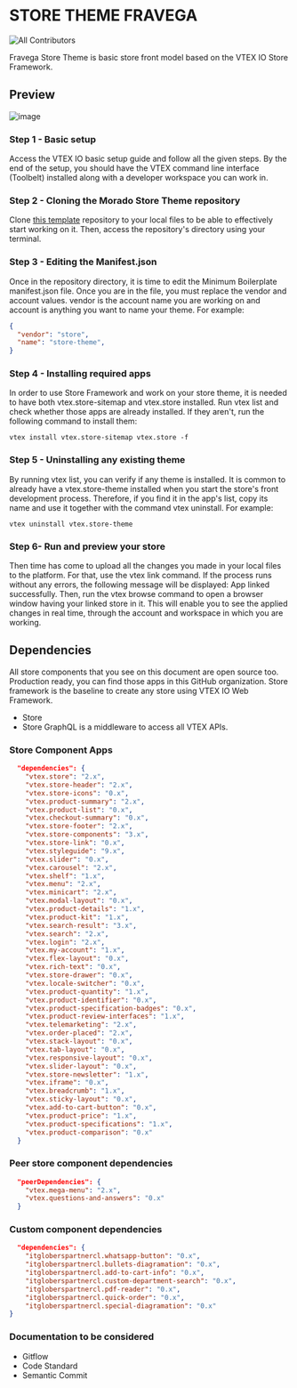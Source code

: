 # STORE THEME FRAVEGA

<!-- ALL-CONTRIBUTORS-BADGE:START - Do not remove or modify this section -->
![All Contributors](https://img.shields.io/badge/all_contributors-1-orange.svg?style=flat-square)
<!-- ALL-CONTRIBUTORS-BADGE:END -->

Fravega Store Theme is basic store front model based on the VTEX IO Store Framework.

## Preview
![image](https://user-images.githubusercontent.com/66226368/220222600-10ecf813-3711-4f3b-8fe1-d8ffe95e2cdc.png)

### Step 1 -  Basic setup

Access the VTEX IO basic setup guide and follow all the given steps.
By the end of the setup, you should have the VTEX command line interface (Toolbelt) installed along with a developer workspace you can work in.

### Step 2 - Cloning the Morado Store Theme repository

Clone [this template](github.com/aniitasmith/store-theme-fravega) repository to your local files to be able to effectively start working on it.
Then, access the repository's directory using your terminal.

### Step 3 - Editing the Manifest.json

Once in the repository directory, it is time to edit the Minimum Boilerplate manifest.json file.
Once you are in the file, you must replace the vendor and account values. vendor is the account name you are working on and account is anything you want to name your theme. For example:

```json
{
  "vendor": "store",
  "name": "store-theme",
}
```

### Step 4 - Installing required apps

In order to use Store Framework and work on your store theme, it is needed to have both vtex.store-sitemap and vtex.store installed.
Run  vtex list  and check whether those apps are already installed.
If they aren't, run the following command to install them:
```
vtex install vtex.store-sitemap vtex.store -f
```

### Step 5 - Uninstalling any existing theme

By running vtex list,  you can verify if any theme is installed.
It is common to already have a vtex.store-theme  installed when you start the store's front development process.
Therefore, if you find it in the app's list, copy its name and use it together with the command vtex uninstall. For example:

```
vtex uninstall vtex.store-theme
```

### Step 6- Run and preview your store

Then time has come to upload all the changes you made in your local files to the platform. For that, use the vtex link command.
If the process runs without any errors, the following message will be displayed: App linked successfully. Then, run the vtex browse command to open a browser window having your linked store in it.
This will enable you to see the applied changes in real time, through the account and workspace in which you are working.

## Dependencies
All store components that you see on this document are open source too. Production ready, you can find those apps in this GitHub organization.
Store framework is the baseline to create any store using VTEX IO Web Framework.

- Store
- Store GraphQL is a middleware to access all VTEX APIs.

### Store Component Apps
```json
  "dependencies": {
    "vtex.store": "2.x",
    "vtex.store-header": "2.x",
    "vtex.store-icons": "0.x",
    "vtex.product-summary": "2.x",
    "vtex.product-list": "0.x",
    "vtex.checkout-summary": "0.x",
    "vtex.store-footer": "2.x",
    "vtex.store-components": "3.x",
    "vtex.store-link": "0.x",
    "vtex.styleguide": "9.x",
    "vtex.slider": "0.x",
    "vtex.carousel": "2.x",
    "vtex.shelf": "1.x",
    "vtex.menu": "2.x",
    "vtex.minicart": "2.x",
    "vtex.modal-layout": "0.x",
    "vtex.product-details": "1.x",
    "vtex.product-kit": "1.x",
    "vtex.search-result": "3.x",
    "vtex.search": "2.x",
    "vtex.login": "2.x",
    "vtex.my-account": "1.x",
    "vtex.flex-layout": "0.x",
    "vtex.rich-text": "0.x",
    "vtex.store-drawer": "0.x",
    "vtex.locale-switcher": "0.x",
    "vtex.product-quantity": "1.x",
    "vtex.product-identifier": "0.x",
    "vtex.product-specification-badges": "0.x",
    "vtex.product-review-interfaces": "1.x",
    "vtex.telemarketing": "2.x",
    "vtex.order-placed": "2.x",
    "vtex.stack-layout": "0.x",
    "vtex.tab-layout": "0.x",
    "vtex.responsive-layout": "0.x",
    "vtex.slider-layout": "0.x",
    "vtex.store-newsletter": "1.x",
    "vtex.iframe": "0.x",
    "vtex.breadcrumb": "1.x",
    "vtex.sticky-layout": "0.x",
    "vtex.add-to-cart-button": "0.x",
    "vtex.product-price": "1.x",
    "vtex.product-specifications": "1.x",
    "vtex.product-comparison": "0.x"
  }
```

### Peer store component dependencies
```json
  "peerDependencies": {
    "vtex.mega-menu": "2.x",
    "vtex.questions-and-answers": "0.x"
  }
  ```

### Custom component dependencies
```json
  "dependencies": {
    "itgloberspartnercl.whatsapp-button": "0.x",
    "itgloberspartnercl.bullets-diagramation": "0.x",
    "itgloberspartnercl.add-to-cart-info": "0.x",
    "itgloberspartnercl.custom-department-search": "0.x",
    "itgloberspartnercl.pdf-reader": "0.x",
    "itgloberspartnercl.quick-order": "0.x",
    "itgloberspartnercl.special-diagramation": "0.x"
}
```

### Documentation to be considered
- Gitflow
- Code Standard
- Semantic Commit
